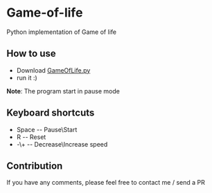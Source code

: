 # Game-of-life
Python implementation of Game of life
## How to use
* Download [GameOfLife.py](https://github.com/bom2013/Game-of-life/blob/master/GameOfLife.py "GameOfLife.py")
* run it :)  

**Note**: The program start in pause mode
## Keyboard shortcuts
* Space -- Pause\Start
* R -- Reset
* -\\+ -- Decrease\\Increase speed 
## Contribution
If you have any comments, please feel free to contact me / send a PR